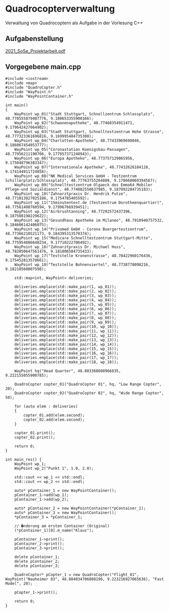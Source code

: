 # Quadrocopterverwaltung
Verwaltung von Quadrocoptern als Aufgabe in der Vorlesung C++

## Aufgabenstellung
[2021_SoSe_Projektarbeit.pdf](2021_SoSe_Projektarbeit.pdf)

## Vorgegebene main.cpp
    #include <iostream>
    #include <map>
    #include "QuadroCopter.h"
    #include "WayPoint.h"
    #include "WayPointContainer.h"
    
    int main()
    {
        WayPoint wp_01("Stadt Stuttgart, Schnellzentrum Schlossplatz", 48.778555879487776, 9.180653355900166);
        WayPoint wp_02("Schwanenapotheke", 48.77468354911471, 9.179642427064902);
        WayPoint wp_03("Stadt Stuttgart, Schnelltestzentrum Hohe Strasse", 48.777323361696816, 9.169995484735308);
        WayPoint wp_04("Charlotten-Apotheke", 48.77433969698046, 9.186067454053777);
        WayPoint wp_05("Coronastation Koenigsbau-Passagen", 48.77956211190766, 9.177957371240943);
        WayPoint wp_06("Europa Apotheke", 48.773757129065956, 9.175048796383347);
        WayPoint wp_07("Internationale Apotheke", 48.77432626184128, 9.174144911724058);
        WayPoint wp_08("NK Medical Services GmbH - Testzentrum Schillerplatz/Schlossplatz", 48.77763755204808, 9.178668069394567);
        WayPoint wp_09("Schnelltestzentrum Olgaeck des Emma64 Mobiler Pflege-und Sozialdienst", 48.774082550637985, 9.187092284735183);
        WayPoint wp_10("Zahnarztpraxis Dr. Hendrik Putze", 48.771013827025186, 9.1754785405592);
        WayPoint wp_11("15minutentest.de (Testzentrum Dorotheenquartier)", 48.77561408760594, 9.17996766939451);
        WayPoint wp_12("Airbrushtanning", 48.77292572437396, 9.187508198229622);
        WayPoint wp_13("Gesundhaus Apotheke im Milaneo", 48.7910940757532, 9.184606142406075);
        WayPoint wp_14("Privomed GmbH - Corona Buergertestzentrum", 48.77366210521173, 9.184395313570374);
        WayPoint wp_15("Medicare Schnelltestzentrum Stuttgart-Mitte", 48.775954086648234, 9.17710222706492);
        WayPoint wp_16("Zahnarztpraxis Dr. Michael Huss", 48.782050647561476, 9.181806584735433);
        WayPoint wp_17("Teststelle Kronenstrasse", 48.78422960176436, 9.175452813570661);
        WayPoint wp_18("Teststelle Bohnenviertel", 48.7738778098216, 9.18210560007598);
    
        std::map<int, WayPoint> deliveries;
    
        deliveries.emplace(std::make_pair(1, wp_01));
        deliveries.emplace(std::make_pair(2, wp_02));
        deliveries.emplace(std::make_pair(3, wp_03));
        deliveries.emplace(std::make_pair(4, wp_04));
        deliveries.emplace(std::make_pair(5, wp_05));
        deliveries.emplace(std::make_pair(6, wp_06));
        deliveries.emplace(std::make_pair(7, wp_07));
        deliveries.emplace(std::make_pair(8, wp_08));
        deliveries.emplace(std::make_pair(9, wp_09));
        deliveries.emplace(std::make_pair(10, wp_10));
        deliveries.emplace(std::make_pair(11, wp_11));
        deliveries.emplace(std::make_pair(12, wp_12));
        deliveries.emplace(std::make_pair(13, wp_13));
        deliveries.emplace(std::make_pair(14, wp_14));
        deliveries.emplace(std::make_pair(15, wp_15));
        deliveries.emplace(std::make_pair(16, wp_16));
        deliveries.emplace(std::make_pair(17, wp_17));
        deliveries.emplace(std::make_pair(18, wp_18));
    
        WayPoint hq("Head Quarter", 48.803368608966835, 9.222155055900785);
    
        QuadroCopter copter_01("QuadroCopter 01", hq, "Low Range Copter", 20);
        QuadroCopter copter_02("QuadroCopter 02", hq, "Wide Range Copter", 50);
    
        for (auto elem : deliveries)
        {
            copter_01.add(elem.second);
            copter_02.add(elem.second);
        }
    
        copter_01.print();
        copter_02.print();
    
        return 0;
    }
    
    int main_res() {
        WayPoint wp_1;
        WayPoint wp_2("Punkt 1", 1.0, 2.0);
    
        std::cout << wp_1 << std::endl;
        std::cout << wp_2 << std::endl;
    
        auto* pContainer_1 = new WayPointContainer();
        pContainer_1->add(wp_1);
        pContainer_1->add(wp_2);
    
        auto* pContainer_2 = new WayPointContainer(*pContainer_1);
        auto* pContainer_3 = new WayPointContainer();
        *pContainer_3 = *pContainer_1;
    
        // �nderung am ersten Container (Original)
        (*pContainer_1)[0].m_name("Klaus");
        
        pContainer_1->print();
        pContainer_2->print();
        pContainer_3->print();
    
        delete pContainer_1;
        delete pContainer_2;
        delete pContainer_3;
    
        QuadroCopter* pCopter_1 = new QuadroCopter("Flight_01", WayPoint("Nauheimer 83", 48.804034706808196, 9.223216927065636), "Fast Model", 20);
    
        pCopter_1->print();
    
        return 0;
    }

